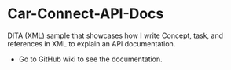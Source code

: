 # Car-Connect-API-Docs
DITA (XML) sample that showcases how I write Concept, task, and references in XML to explain an API documentation.

- Go to GitHub wiki to see the documentation.
